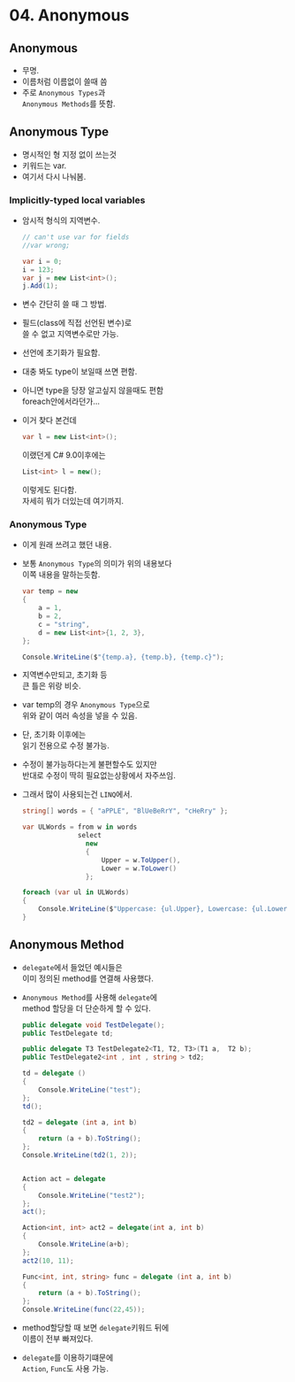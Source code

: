 # 04. Anonymous

## Anonymous

* 무명.
* 이름처럼 이름없이 쓸때 씀
* 주로 `Anonymous Types`과\
  `Anonymous Methods`를 뜻함.

## Anonymous Type

* 명시적인 형 지정 없이 쓰는것
* 키워드는 var.
* 여기서 다시 나눠봄.

### Implicitly-typed local variables

*   암시적 형식의 지역변수.

    ```csharp
    // can't use var for fields
    //var wrong;

    var i = 0;
    i = 123;
    var j = new List<int>();
    j.Add(1);
    ```
* 변수 간단히 쓸 때 그 방법.
* 필드(class에 직접 선언된 변수)로\
  쓸 수 없고 지역변수로만 가능.
* 선언에 초기화가 필요함.
* 대충 봐도 type이 보일때 쓰면 편함.
* 아니면 type을 당장 알고싶지 않을때도 편함\
  foreach안에서라던가...
*   이거 찾다 본건데

    ```csharp
    var l = new List<int>();
    ```

    이랬던게 C# 9.0이후에는

    ```csharp
    List<int> l = new();
    ```

    이렇게도 된다함.\
    자세히 뭐가 더있는데 여기까지.

### Anonymous Type

* 이게 원래 쓰려고 했던 내용.
*   보통 `Anonymous Type`의 의미가 위의 내용보다\
    이쪽 내용을 말하는듯함.

    ```csharp
    var temp = new 
    { 
        a = 1, 
        b = 2, 
        c = "string", 
        d = new List<int>{1, 2, 3},
    };

    Console.WriteLine($"{temp.a}, {temp.b}, {temp.c}");

    ```
* 지역변수만되고, 초기화 등\
  큰 틀은 위랑 비슷.
* var temp의 경우 `Anonymous Type`으로\
  위와 같이 여러 속성을 넣을 수 있음.
* 단, 초기화 이후에는\
  읽기 전용으로 수정 불가능.
* 수정이 불가능하다는게 불편할수도 있지만\
  반대로 수정이 딱히 필요없는상황에서 자주쓰임.
*   그래서 많이 사용되는건 `LINQ`에서.

    ```csharp
    string[] words = { "aPPLE", "BlUeBeRrY", "cHeRry" };

    var ULWords = from w in words
                  select 
                    new 
                    { 
                        Upper = w.ToUpper(), 
                        Lower = w.ToLower() 
                    };

    foreach (var ul in ULWords)
    {
        Console.WriteLine($"Uppercase: {ul.Upper}, Lowercase: {ul.Lower}");
    }
    ```

## Anonymous Method

* `delegate`에서 들었던 예시들은\
  이미 정의된 method를 연결해 사용했다.
*   `Anonymous Method`를 사용해 `delegate`에\
    method 할당을 더 단순하게 할 수 있다.

    ```csharp
    public delegate void TestDelegate();
    public TestDelegate td;

    public delegate T3 TestDelegate2<T1, T2, T3>(T1 a,  T2 b);
    public TestDelegate2<int , int , string > td2;

    td = delegate ()
    {
        Console.WriteLine("test");
    };
    td();

    td2 = delegate (int a, int b)
    {
        return (a + b).ToString();
    };
    Console.WriteLine(td2(1, 2));


    Action act = delegate
    {
        Console.WriteLine("test2");
    };
    act();

    Action<int, int> act2 = delegate(int a, int b)
    {
        Console.WriteLine(a+b);
    };
    act2(10, 11);

    Func<int, int, string> func = delegate (int a, int b)
    {
        return (a + b).ToString();
    };
    Console.WriteLine(func(22,45));
    ```
* method할당할 때 보면 `delegate`키워드 뒤에\
  이름이 전부 빠져있다.
* `delegate`를 이용하기떄문에\
  `Action`, `Func`도 사용 가능.
